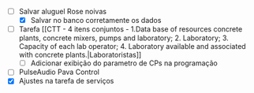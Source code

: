 - [ ] Salvar aluguel Rose noivas
	- [x] Salvar no banco corretamente os dados
- [ ] Tarefa [[CTT - 4 itens conjuntos - 1.Data base of resources concrete plants, concrete mixers, pumps and laboratory; 2. Laboratory; 3. Capacity of each lab operator; 4. Laboratory available and associated with concrete plants.|Laboratoristas]]
	- [ ] Adicionar exibição do parametro de CPs na programação
- [ ] PulseAudio Pava Control
- [x] Ajustes na tarefa de serviços